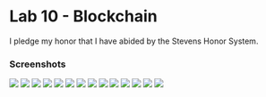 # Lab 10 - Blockchain
I pledge my honor that I have abided by the Stevens Honor System.

### **Screenshots**
![](https://github.com/CarlRod2001/CPE322/blob/main/Lab_10/Lab_10_1.PNG)
![](https://github.com/CarlRod2001/CPE322/blob/main/Lab_10/Lab_10_2.PNG)
![](https://github.com/CarlRod2001/CPE322/blob/main/Lab_10/Lab_10_3.PNG)
![](https://github.com/CarlRod2001/CPE322/blob/main/Lab_10/Lab_10_4.PNG)
![](https://github.com/CarlRod2001/CPE322/blob/main/Lab_10/Lab_10_5.PNG)
![](https://github.com/CarlRod2001/CPE322/blob/main/Lab_10/Lab_10_6.PNG)
![](https://github.com/CarlRod2001/CPE322/blob/main/Lab_10/Lab_10_7.PNG)
![](https://github.com/CarlRod2001/CPE322/blob/main/Lab_10/Lab_10_8.PNG)
![](https://github.com/CarlRod2001/CPE322/blob/main/Lab_10/Lab_10_9.PNG)
![](https://github.com/CarlRod2001/CPE322/blob/main/Lab_10/Lab_10_10.PNG)
![](https://github.com/CarlRod2001/CPE322/blob/main/Lab_10/Lab_10_11.PNG)
![](https://github.com/CarlRod2001/CPE322/blob/main/Lab_10/Lab_10_12.PNG)
![](https://github.com/CarlRod2001/CPE322/blob/main/Lab_10/Lab_10_13.PNG)
![](https://github.com/CarlRod2001/CPE322/blob/main/Lab_10/Lab_10_14.PNG)
